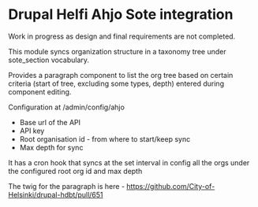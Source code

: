 # Drupal Helfi Ahjo Sote integration

Work in progress as design and final requirements are not completed.

This module syncs organization structure in a taxonomy tree under sote_section vocabulary.

Provides a paragraph component to list the org tree based on certain criteria (start of tree, excluding some types, depth) entered during component editing.

Configuration at /admin/config/ahjo
- Base url of the API
- API key
- Root organisation id - from where to start/keep sync
- Max depth for sync

It has a cron hook that syncs at the set interval in config all the orgs under the configured root org id and max depth

The twig for the paragraph is here - https://github.com/City-of-Helsinki/drupal-hdbt/pull/651

